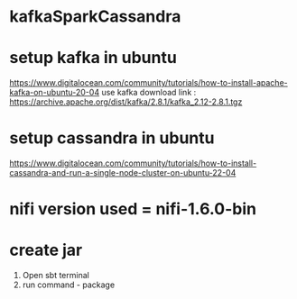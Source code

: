 # kafkaSparkCassandra

# setup kafka in ubuntu
https://www.digitalocean.com/community/tutorials/how-to-install-apache-kafka-on-ubuntu-20-04
use kafka download link : https://archive.apache.org/dist/kafka/2.8.1/kafka_2.12-2.8.1.tgz

# setup cassandra in ubuntu
https://www.digitalocean.com/community/tutorials/how-to-install-cassandra-and-run-a-single-node-cluster-on-ubuntu-22-04

# nifi version used = nifi-1.6.0-bin

# create jar
1. Open sbt terminal
2. run command - package
